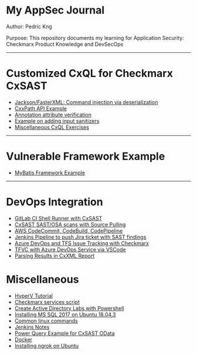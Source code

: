 # My AppSec Journal

Author:   Pedric Kng

Purpose:  This repository documents my learning for Application Security: Checkmarx Product Knowledge and DevSecOps

***

# Customized CxQL for Checkmarx CxSAST  
* [Jackson/FasterXML: Command injection via deserialization](jackson/README.md)
* [CxxPath API Example](cxxpath/README.md)
* [Annotation attribute verification](annotation/README.md)
* [Example on adding input sanitizers](sanitizer/README.md)
* [Miscellaneous CxQL Exercises](cxql/README.md)

***
# Vulnerable Framework Example
* [MyBatis Framework Example](mybatis-test)
<!--* [Spring MVC Framework](spring-mvc)-->

***
# DevOps Integration
* [GitLab CI Shell Runner with CxSAST](gitlabCIShell/README.md)
* [CxSAST SAST/OSA scans with Source Pulling](SourcePull/README.md)
* [AWS CodeCommit, CodeBuild, CodePipeline](aws/README.md)
* [Jenkins Pipeline to push Jira ticket with SAST findings](https://github.com/cx-demo/cx_groovy)
* [Azure DevOps and TFS Issue Tracking with Checkmarx](tfs/README.md)
* [TFVC with Azure DevOps Service via VSCode](tfvc/README.md)
* [Parsing Results in CxXML Report](cxxml/README.md)

# Miscellaneous
* [HyperV Tutorial](hyperv/README.md)
* [Checkmarx services script](powershell/services/README.md)
* [Create Active Directory Labs with Powershell](powershell/lab)
* [Installing MS SQL 2017 on Ubuntu 18.04.3](linux/README-MSSQL.md)
* [Common linux commands](linux/README.md)
* [Jenkins Notes](jenkins/README.md)
* [Power Query Example for CxSAST OData](powerQuery/README.md)
* [Docker](docker/README.md)
* [Installing ngrok on Ubuntu](ngrok/README.md)
<!--* [CxIAST CI](cxiast-ci/README.md) -->
